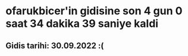 # ofarukbicer'in gidisine son 4 gun 0 saat 34 dakika 39 saniye kaldi

## Gidis tarihi: 30.09.2022 :(
